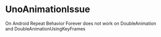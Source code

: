 # UnoAnimationIssue
On Android Repeat Behavior Forever does not work on DoubleAnimation and DoubleAnimationUsingKeyFrames

